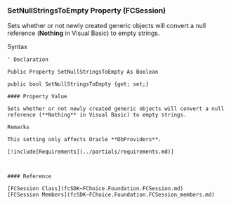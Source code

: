 ﻿### SetNullStringsToEmpty Property (FCSession)

Sets whether or not newly created generic objects will convert a null reference (**Nothing** in Visual Basic) to empty strings.

Syntax

```vbnet
' Declaration

Public Property SetNullStringsToEmpty As Boolean

public bool SetNullStringsToEmpty {get; set;}

#### Property Value

Sets whether or not newly created generic objects will convert a null reference (**Nothing** in Visual Basic) to empty strings.

Remarks

This setting only affects Oracle **DbProviders**.

[!include[Requirements](../partials/requirements.md)]



#### Reference

[FCSession Class](fcSDK~FChoice.Foundation.FCSession.md)  
[FCSession Members](fcSDK~FChoice.Foundation.FCSession_members.md)